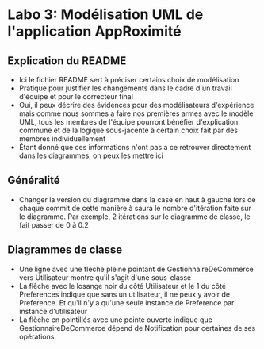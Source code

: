 
# Labo 3: Modélisation UML de l'application AppRoximité

## Explication du README

- Ici le fichier README sert à préciser certains choix de modélisation
- Pratique pour justifier les changements dans le cadre d'un travail d'équipe et pour le correcteur final
- Oui, il peux décrire des évidences pour des modélisateurs d'expérience mais comme nous sommes a faire nos 
premières armes avec le modèle UML, tous les membres de l'équipe pourront bénéfier d'explication commune 
et de la logique sous-jacente à certain choix fait par des membres individuellement
- Étant donné que ces informations n'ont pas a ce retrouver directement dans les diagrammes, on peux les mettre ici

## Généralité
- Changer la version du diagramme dans la case en haut à gauche lors de chaque commit de cette manière à saura le nombre d'itération 
faite sur le diagramme. Par exemple, 2 itérations sur le diagramme de classe, le fait passer de 0 à 0.2

## Diagrammes de classe
- Une ligne avec une flèche pleine pointant de GestionnaireDeCommerce vers Utilisateur montre qu'il s'agit d'une sous-classe
- La flêche avec le losange noir du côté Utilisateur et le 1 du côté Preferences indique que sans un utilisateur, il ne peux y avoir de Preference. 
Et qu'il n'y a qu'une seule instance de Preference par instance d'utilisateur
- La flèche en pointillés avec une pointe ouverte indique que GestionnaireDeCommerce dépend de Notification pour certaines de ses opérations.
